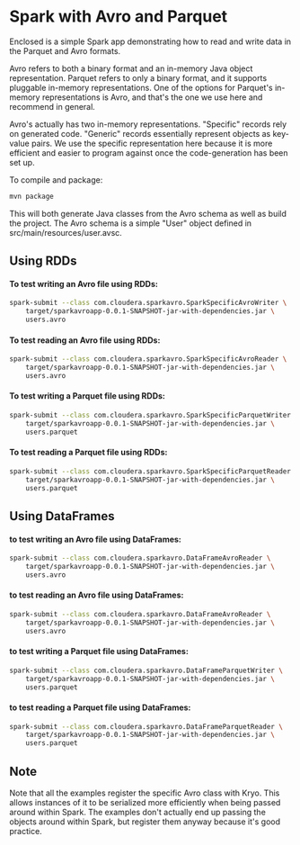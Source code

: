 Spark with Avro and Parquet
==================

Enclosed is a simple Spark app demonstrating how to read and write data in the Parquet and Avro
formats.

Avro refers to both a binary format and an in-memory Java object representation.  Parquet refers
to only a binary format, and it supports pluggable in-memory representations.  One of the options
for Parquet's in-memory representations is Avro, and that's the one we use here and recommend in
general.

Avro's actually has two in-memory representations. "Specific" records rely on generated code.
"Generic" records essentially represent objects as key-value pairs.  We use the specific
representation here because it is more efficient and easier to program against once the
code-generation has been set up.

To compile and package:

```bash
mvn package
```
    
This will both generate Java classes from the Avro schema as well as build the project. The Avro
schema is a simple "User" object defined in src/main/resources/user.avsc.

## Using RDDs

#### To test writing an Avro file using RDDs:

```bash
spark-submit --class com.cloudera.sparkavro.SparkSpecificAvroWriter \
    target/sparkavroapp-0.0.1-SNAPSHOT-jar-with-dependencies.jar \
    users.avro
```
    
#### To test reading an Avro file using RDDs:

```bash
spark-submit --class com.cloudera.sparkavro.SparkSpecificAvroReader \
    target/sparkavroapp-0.0.1-SNAPSHOT-jar-with-dependencies.jar \
    users.avro
```
    
#### To test writing a Parquet file using RDDs:

```bash
spark-submit --class com.cloudera.sparkavro.SparkSpecificParquetWriter \
    target/sparkavroapp-0.0.1-SNAPSHOT-jar-with-dependencies.jar \
    users.parquet
```
  
#### To test reading a Parquet file using RDDs:

```bash
spark-submit --class com.cloudera.sparkavro.SparkSpecificParquetReader \
    target/sparkavroapp-0.0.1-SNAPSHOT-jar-with-dependencies.jar \
    users.parquet
```


## Using DataFrames


#### to test writing an Avro file using DataFrames:
   
```bash
spark-submit --class com.cloudera.sparkavro.DataFrameAvroReader \
    target/sparkavroapp-0.0.1-SNAPSHOT-jar-with-dependencies.jar \
    users.avro
```

#### to test reading an Avro file using DataFrames:

```bash
spark-submit --class com.cloudera.sparkavro.DataFrameAvroReader \
    target/sparkavroapp-0.0.1-SNAPSHOT-jar-with-dependencies.jar \
    users.avro
```

#### to test writing a Parquet file using DataFrames:

```bash
spark-submit --class com.cloudera.sparkavro.DataFrameParquetWriter \
    target/sparkavroapp-0.0.1-SNAPSHOT-jar-with-dependencies.jar \
    users.parquet
```


#### to test reading a Parquet file using DataFrames:

```bash
spark-submit --class com.cloudera.sparkavro.DataFrameParquetReader \
    target/sparkavroapp-0.0.1-SNAPSHOT-jar-with-dependencies.jar \
    users.parquet
```

## Note

Note that all the examples register the specific Avro class with Kryo.  This allows instances of it
to be serialized more efficiently when being passed around within Spark.  The examples don't
actually end up passing the objects around within Spark, but register them anyway because it's good
practice.


